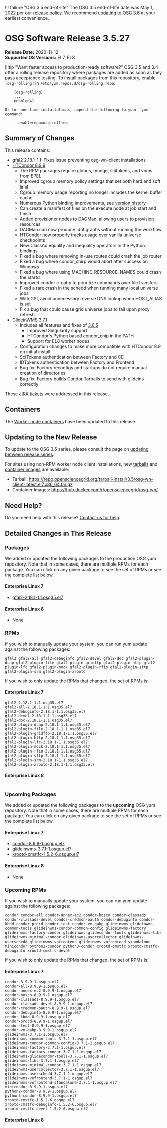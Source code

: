 !!! failure "OSG 3.5 end-of-life"
    The OSG 3.5 end-of-life date was May 1, 2022 per our
    [release policy](https://opensciencegrid.org/technology/policy/release-series/).
    We recommend
    [updating to OSG 3.6](../updating-to-osg-36.md)
    at your earliest convenience.

OSG Software Release 3.5.27
===========================

**Release Date:** 2020-11-12    
**Supported OS Versions:** EL7, EL8

!!!tip "Want faster access to production-ready software?"
    OSG 3.5 and 3.4 offer a rolling release repository where packages are added as soon as they pass acceptance testing.
    To install packages from this repository, enable `[osg-rolling]` in `/etc/yum.repos.d/osg-rolling.repo`:

        [osg-rolling]
        ...
        enabled=1

    Or for one-time installations, append the following to your `yum` command:

        --enablerepo=osg-rolling

Summary of Changes
------------------

This release contains:

-   gfal2 2.18.1-1.1: Fixes issue preventing osg-wn-client installations
-   [HTCondor 8.9.9](https://www-auth.cs.wisc.edu/lists/htcondor-world/2020/msg00022.shtml)
    -   The RPM packages require globus, munge, scitokens, and voms from EPEL
    -   Improved cgroup memory policy settings that set both hard and soft limit
    -   Cgroup memory usage reporting no longer includes the kernel buffer cache
    -   Numerous Python binding improvements, see [version history](https://htcondor.readthedocs.io/en/latest/version-history/development-release-series-89.html#version-8-9-9)
    -   Can create a manifest of files on the execute node at job start and finish
    -   Added provisioner nodes to DAGMan, allowing users to provision resources
    -   DAGMan can now produce .dot graphs without running the workflow
    -   HTCondor now properly tracks usage over vanilla universe checkpoints
    -   New ClassAd equality and inequality operators in the Python bindings
    -   Fixed a bug where removing in-use routes could crash the job router
    -   Fixed a bug where condor\_chirp would abort after success on Windows
    -   Fixed a bug where using MACHINE\_RESOURCE\_NAMES could crash the startd
    -   Improved condor c-gahp to prioritize commands over file transfers
    -   Fixed a rare crash in the schedd when running many local universe jobs
    -   With GSI, avoid unnecessary reverse DNS lookup when HOST\_ALIAS is set
    -   Fix a bug that could cause grid universe jobs to fail upon proxy refresh
-   [GlideinWMS 3.7.1](https://glideinwms.fnal.gov/doc.v3_7_1/history.html#development)
    -   Includes all features and fixes of [3.6.5](https://glideinwms.fnal.gov/doc.v3_6_5/history.html)
        -   Improved Singularity support
        -   HTCondor's Python based condor\_chip in the PATH
        -   Support for EL8 worker nodes
    -   Configuration changes to make more compatible with HTCondor 8.9 on initial install
    -   SciTokens authentication between Factory and CE
    -   IDTokens authentication between Factory and Frontend
    -   Bug fix: Factory reconfigs and startups do not require manual creation of directories
    -   Bug fix: Factory builds Condor Tarballs to send with glideins correctly

These
[JIRA tickets](https://opensciencegrid.atlassian.net/issues/?jql=project%20%3D%20SOFTWARE%20AND%20fixVersion%20in%20(3.5.27%2C%203.5.27-upcoming)%20ORDER%20BY%20priority%20DESC%2C%20key%20DESC)
were addressed in this release.

Containers
----------

The [Worker node containers](../../worker-node/using-wn-containers.md) have been updated to this release.


Updating to the New Release
---------------------------

To update to the OSG 3.5 series, please consult the page on
[updating between release series](../updating-to-osg-35.md).

For sites using non-RPM worker node client installations, new [tarballs](../../worker-node/install-wn-tarball.md) and
[container images](../../worker-node/using-wn-containers.md) are available:

- Tarball: <https://repo.opensciencegrid.org/tarball-install/3.5/osg-wn-client-latest.el7.x86_64.tar.gz>
- Container Images: <https://hub.docker.com/r/opensciencegrid/osg-wn/>

Need Help?
----------

Do you need help with this release? [Contact us for help](../../common/help.md).

Detailed Changes in This Release
--------------------------------

### Packages

We added or updated the following packages to the production OSG yum repository.
Note that in some cases, there are multiple RPMs for each package.
You can click on any given package to see the set of RPMs or see the complete list [below](#rpms).

#### Enterprise Linux 7

-   [gfal2-2.18.1-1.1.osg35.el7](https://koji.chtc.wisc.edu/koji/search?match=glob&type=build&terms=gfal2-2.18.1-1.1.osg35.el7)

#### Enterprise Linux 8

-   None

### RPMs

If you wish to manually update your system, you can run yum update against the following packages:

    gfal2 gfal2-all gfal2-debuginfo gfal2-devel gfal2-doc gfal2-plugin-dcap gfal2-plugin-file gfal2-plugin-gridftp gfal2-plugin-http gfal2-plugin-lfc gfal2-plugin-mock gfal2-plugin-rfio gfal2-plugin-sftp gfal2-plugin-srm gfal2-plugin-xrootd 

If you wish to only update the RPMs that changed, the set of RPMs is:

#### Enterprise Linux 7

``` file
gfal2-2.18.1-1.1.osg35.el7
gfal2-all-2.18.1-1.1.osg35.el7
gfal2-debuginfo-2.18.1-1.1.osg35.el7
gfal2-devel-2.18.1-1.1.osg35.el7
gfal2-doc-2.18.1-1.1.osg35.el7
gfal2-plugin-dcap-2.18.1-1.1.osg35.el7
gfal2-plugin-file-2.18.1-1.1.osg35.el7
gfal2-plugin-gridftp-2.18.1-1.1.osg35.el7
gfal2-plugin-http-2.18.1-1.1.osg35.el7
gfal2-plugin-lfc-2.18.1-1.1.osg35.el7
gfal2-plugin-mock-2.18.1-1.1.osg35.el7
gfal2-plugin-rfio-2.18.1-1.1.osg35.el7
gfal2-plugin-sftp-2.18.1-1.1.osg35.el7
gfal2-plugin-srm-2.18.1-1.1.osg35.el7
gfal2-plugin-xrootd-2.18.1-1.1.osg35.el7
```

#### Enterprise Linux 8

``` file
```

### Upcoming Packages

We added or updated the following packages to the **upcoming** OSG yum repository. Note that in some cases, there are multiple RPMs for each package. You can click on any given package to see the set of RPMs or see the complete list below.

#### Enterprise Linux 7

-   [condor-8.9.9-1.osgup.el7](https://koji.chtc.wisc.edu/koji/search?match=glob&type=build&terms=condor-8.9.9-1.osgup.el7)
-   [glideinwms-3.7.1-1.osgup.el7](https://koji.chtc.wisc.edu/koji/search?match=glob&type=build&terms=glideinwms-3.7.1-1.osgup.el7)
-   [xrootd-cmstfc-1.5.2-6.osgup.el7](https://koji.chtc.wisc.edu/koji/search?match=glob&type=build&terms=xrootd-cmstfc-1.5.2-6.osgup.el7)

#### Enterprise Linux 8

-   None

### Upcoming RPMs

If you wish to manually update your system, you can run yum update against the following packages:

    condor condor-all condor-annex-ec2 condor-bosco condor-classads condor-classads-devel condor-credmon-oauth condor-debuginfo condor-kbdd condor-procd condor-test condor-vm-gahp glideinwms glideinwms-common-tools glideinwms-condor-common-config glideinwms-factory glideinwms-factory-condor glideinwms-glidecondor-tools glideinwms-libs glideinwms-minimal-condor glideinwms-usercollector glideinwms-userschedd glideinwms-vofrontend glideinwms-vofrontend-standalone minicondor python2-condor python3-condor xrootd-cmstfc xrootd-cmstfc-debuginfo xrootd-cmstfc-devel 

If you wish to only update the RPMs that changed, the set of RPMs is:

#### Enterprise Linux 7

``` file
condor-8.9.9-1.osgup.el7
condor-all-8.9.9-1.osgup.el7
condor-annex-ec2-8.9.9-1.osgup.el7
condor-bosco-8.9.9-1.osgup.el7
condor-classads-8.9.9-1.osgup.el7
condor-classads-devel-8.9.9-1.osgup.el7
condor-credmon-oauth-8.9.9-1.osgup.el7
condor-debuginfo-8.9.9-1.osgup.el7
condor-kbdd-8.9.9-1.osgup.el7
condor-procd-8.9.9-1.osgup.el7
condor-test-8.9.9-1.osgup.el7
condor-vm-gahp-8.9.9-1.osgup.el7
glideinwms-3.7.1-1.osgup.el7
glideinwms-common-tools-3.7.1-1.osgup.el7
glideinwms-condor-common-config-3.7.1-1.osgup.el7
glideinwms-factory-3.7.1-1.osgup.el7
glideinwms-factory-condor-3.7.1-1.osgup.el7
glideinwms-glidecondor-tools-3.7.1-1.osgup.el7
glideinwms-libs-3.7.1-1.osgup.el7
glideinwms-minimal-condor-3.7.1-1.osgup.el7
glideinwms-usercollector-3.7.1-1.osgup.el7
glideinwms-userschedd-3.7.1-1.osgup.el7
glideinwms-vofrontend-3.7.1-1.osgup.el7
glideinwms-vofrontend-standalone-3.7.1-1.osgup.el7
minicondor-8.9.9-1.osgup.el7
python2-condor-8.9.9-1.osgup.el7
python3-condor-8.9.9-1.osgup.el7
xrootd-cmstfc-1.5.2-6.osgup.el7
xrootd-cmstfc-debuginfo-1.5.2-6.osgup.el7
xrootd-cmstfc-devel-1.5.2-6.osgup.el7
```

#### Enterprise Linux 8

``` file
```
